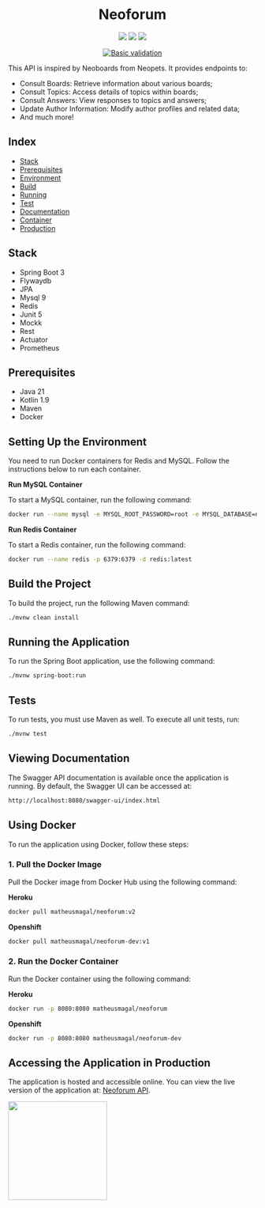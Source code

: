 <div align="center">

# Neoforum

![](https://img.shields.io/badge/Framework-springboot-brightgreen)
![](https://img.shields.io/badge/docs-swagger-brightgreen)
![](https://img.shields.io/badge/K8S-Openshift-brightgreen)

[![Basic validation](https://github.com/actions/labeler/actions/workflows/basic-validation.yml/badge.svg?branch=main)](https://github.com/actions/labeler/actions/workflows/basic-validation.yml)

</div>

This API is inspired by Neoboards from Neopets. It provides endpoints to:
- Consult Boards: Retrieve information about various boards;
- Consult Topics: Access details of topics within boards;
- Consult Answers: View responses to topics and answers;
- Update Author Information: Modify author profiles and related data;
- And much more!

## Index
- [Stack](#stack)
- [Prerequisites](#prerequisites)
- [Environment](#setting-up-the-environment)
- [Build](#build-the-project)
- [Running](#running-the-application)
- [Test](#tests)
- [Documentation](#viewing-documentation)
- [Container](#using-docker)
- [Production](#accessing-the-application-in-production)


## Stack
- Spring Boot 3
- Flywaydb
- JPA
- Mysql 9
- Redis
- Junit 5
- Mockk
- Rest
- Actuator
- Prometheus

## Prerequisites
- Java 21
- Kotlin 1.9
- Maven
- Docker

## Setting Up the Environment

You need to run Docker containers for Redis and MySQL. Follow the instructions below to run each container.

**Run MySQL Container**

To start a MySQL container, run the following command:

```bash
docker run --name mysql -e MYSQL_ROOT_PASSWORD=root -e MYSQL_DATABASE=neoforum -p 3306:3306 -d mysql:9
```

**Run Redis Container**

To start a Redis container, run the following command:

```bash
docker run --name redis -p 6379:6379 -d redis:latest
```

## Build the Project

To build the project, run the following Maven command:

```bash
./mvnw clean install
```

## Running the Application

To run the Spring Boot application, use the following command:

```bash
./mvnw spring-boot:run
```

## Tests

To run tests, you must use Maven as well. To execute all unit tests, run:
```bash
./mvnw test
```

## Viewing Documentation

The Swagger API documentation is available once the application is running. By default, the Swagger UI can be accessed at:
```bash
http://localhost:8080/swagger-ui/index.html
```

## Using Docker
To run the application using Docker, follow these steps:

### 1. Pull the Docker Image
Pull the Docker image from Docker Hub using the following command:

**Heroku**
```bash
docker pull matheusmagal/neoforum:v2
```

**Openshift**
```bash
docker pull matheusmagal/neoforum-dev:v1
```

### 2. Run the Docker Container
Run the Docker container using the following command:

**Heroku**
```bash
docker run -p 8080:8080 matheusmagal/neoforum
```

**Openshift**
```bash
docker run -p 8080:8080 matheusmagal/neoforum-dev
```

## Accessing the Application in Production
The application is hosted and accessible online. You can view the live version of the application at: [Neoforum API](https://neoforum-d6443e11a63d.herokuapp.com/swagger-ui/index.html).

<img width="200" src="https://media4.giphy.com/media/qxCOtKcrqpGvwxlZhy/giphy.gif?cid=6c09b9528dzzns6imyjxp91syh9rxsyhmc6hd9zpqyfcjeoj&ep=v1_internal_gif_by_id&rid=giphy.gif&ct=s" />